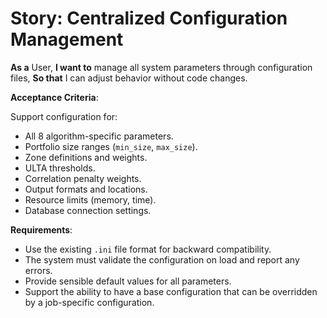 # Story: Centralized Configuration Management

**As a** User,
**I want to** manage all system parameters through configuration files,
**So that** I can adjust behavior without code changes.

**Acceptance Criteria**:

Support configuration for:
- All 8 algorithm-specific parameters.
- Portfolio size ranges (`min_size`, `max_size`).
- Zone definitions and weights.
- ULTA thresholds.
- Correlation penalty weights.
- Output formats and locations.
- Resource limits (memory, time).
- Database connection settings.

**Requirements**:
- Use the existing `.ini` file format for backward compatibility.
- The system must validate the configuration on load and report any errors.
- Provide sensible default values for all parameters.
- Support the ability to have a base configuration that can be overridden by a job-specific configuration.
